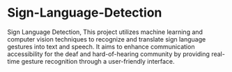 # Sign-Language-Detection
Sign Language Detection, This project utilizes machine learning and computer vision techniques to recognize and translate sign language gestures into text and speech. It aims to enhance communication accessibility for the deaf and hard-of-hearing community by providing real-time gesture recognition through a user-friendly interface. 
